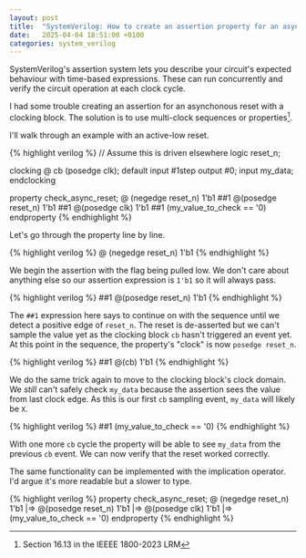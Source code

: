```yaml
---
layout: post
title:  "SystemVerilog: How to create an assertion property for an asynchronous reset when using clocking blocks?"
date:   2025-04-04 18:51:00 +0100
categories: system_verilog
---
```


SystemVerilog's assertion system lets you describe your circuit's expected behaviour with time-based expressions.
These can run concurrently and verify the circuit operation at each clock cycle.

I had some trouble creating an assertion for an asynchonous reset with a clocking block.
The solution is to use multi-clock sequences or properties[^1].

I'll walk through an example with an active-low reset.

{% highlight verilog %}
// Assume this is driven elsewhere
logic reset_n;

clocking @ cb (posedge clk);
    default input #1step output #0;
    input my_data;
endclocking

property check_async_reset;
    @ (negedge reset_n) 1'b1
    ##1 @(posedge reset_n) 1'b1
    ##1 @(posedge clk) 1'b1
    ##1 (my_value_to_check == '0)
endproperty
{% endhighlight %}

Let's go through the property line by line.

{% highlight verilog %}
@ (negedge reset_n) 1'b1
{% endhighlight %}

We begin the assertion with the flag being pulled low.
We don't care about anything else so our assertion expression is `1'b1` so it will always pass.

{% highlight verilog %}
##1 @(posedge reset_n) 1'b1
{% endhighlight %}

The `##1` expression here says to continue on with the sequence until we detect a positive edge of `reset_n`.
The reset is de-asserted but we can't sample the value yet as the clocking block `cb` hasn't triggered an event yet.
At this point in the sequence, the property's "clock" is now `posedge reset_n`.

{% highlight verilog %}
##1 @(cb) 1'b1
{% endhighlight %}

We do the same trick again to move to the clocking block's clock domain.
We _still_ can't safely check `my_data` because the assertion sees the value from last clock edge.
As this is our first `cb` sampling event, `my_data` will likely be `X`.

{% highlight verilog %}
##1 (my_value_to_check == '0)
{% endhighlight %}

With one more `cb` cycle the property will be able to see `my_data` from the previous `cb` event.
We can now verify that the reset worked correctly. 

The same functionality can be implemented with the implication operator. I'd argue it's more readable but a slower to type.

{% highlight verilog %}
property check_async_reset;
    @ (negedge reset_n) 1'b1
    |=> @(posedge reset_n) 1'b1
    |=> @(posedge clk) 1'b1
    |=> (my_value_to_check == '0)
endproperty
{% endhighlight %}

[^1]: Section 16.13 in the IEEEE 1800-2023 LRM